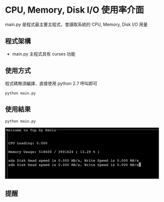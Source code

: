 # CPU, Memory, Disk I/O 使用率介面

main.py 是程式最主要主程式，會讀取系統的 CPU, Memory, Disk I/O 用量

## 程式架構

* main.py 主程式具有 curses 功能

## 使用方式

程式碼無須編譯，直接使用 python 2.7 呼叫即可<br>

    python main.py

## 使用結果

    python main.py

![alt tag](https://github.com/gra230434/Cloud-Computing-Systems-and-Applications/blob/master/Lab1/Lab1-2/monitor/img/topdemo.png)

## 提醒
